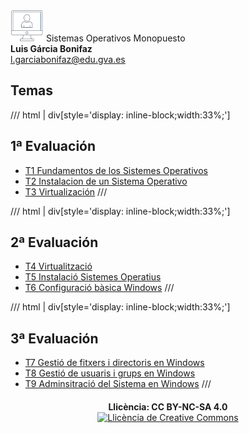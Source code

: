 
<div class="titulo">
  <img alt="Logo" src="Imagenes/Logo_SOM.png" /> Sistemas Operativos Monopuesto 
</div>

<div class="autor">
  <b>Luis Gárcia Bonifaz</b><br>
  <a href="mailto:l.garciabonifaz@edu.gva.es">l.garciabonifaz@edu.gva.es</a>
</div>

## Temas ##

/// html | div[style='display: inline-block;width:33%;']
## 1ª Evaluación
* [T1 Fundamentos de los Sistemes Operativos](T_01_Fundamentos_SO/Fundamentos_SO.md)
* [T2 Instalacion de un Sistema Operativo](T_02_Instalacion_SO/Instalacion_SO.md) 
* [T3 Virtualización](T_03_Virtualizacion/Virtualizacion.md) 
///

/// html | div[style='display: inline-block;width:33%;']
## 2ª Evaluación
* [T4 Virtualització](Tema04/Virtualitzacio.md) 
* [T5 Instalació Sistemes Operatius](Tema05/InstalacionSO.md) 
* [T6 Configuració bàsica Windows](Tema06/ConfiguracionBasicaWindows.md) 
///

/// html | div[style='display: inline-block;width:33%;'] 
## 3ª Evaluación
* [T7 Gestió de fitxers i directoris en Windows](Tema07/FicherosDirectoriosWindows.md)
* [T8 Gestió de usuaris i grups en Windows](Tema08/UsuariosGruposWindows.md)
* [T9 Adminsitració del Sistema en Windows](Tema09/AdministracionWindows.md)
///

<!-- **Última actualización:** {{ git_revision_date_localized }} -->

<div style="text-align: center; margin-top: 20px;">
  <b>Llicència: CC BY-NC-SA 4.0</b>
  <br>
  <a rel="license" href="http://creativecommons.org/licenses/by-nc-sa/4.0/"><img alt="Llicència de Creative Commons" style="border-width:0" src="https://i.creativecommons.org/l/by-nc-sa/4.0/88x31.png" /></a>
</div>
